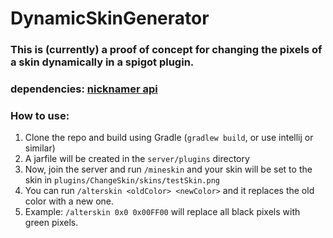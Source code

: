 # DynamicSkinGenerator
### This is (currently) a proof of concept for changing the pixels of a skin dynamically in a spigot plugin.
### dependencies: [nicknamer api](https://github.com/jordoncodes/nicknamer-api)

### How to use:
1. Clone the repo and build using Gradle (`gradlew build`, or use intellij or similar)
2. A jarfile will be created in the `server/plugins` directory
3. Now, join the server and run `/mineskin` and your skin will be set to the skin in `plugins/ChangeSkin/skins/testSkin.png`
4. You can run `/alterskin <oldColor> <newColor>` and it replaces the old color with a new one.
5. Example: `/alterskin 0x0 0x00FF00` will replace all black pixels with green pixels.